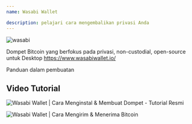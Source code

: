 ```yaml
---
name: Wasabi Wallet

description: pelajari cara mengembalikan privasi Anda
---
```


![wasabi](assets/cover.webp)

Dompet Bitcoin yang berfokus pada privasi, non-custodial, open-source untuk Desktop
https://www.wasabiwallet.io/

Panduan dalam pembuatan

## Video Tutorial

![Wasabi Wallet | Cara Menginstal & Membuat Dompet - Tutorial Resmi](https://youtu.be/QHIpEYYqddE)

![Wasabi Wallet | Cara Mengirim & Menerima Bitcoin](https://youtu.be/UbOAbXjzBJg)